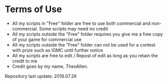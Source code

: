 Terms of Use
=====

* All my scripts in "Free" folder are free to use both commercial and non-commercial. Some scripts may need no credit
* All my scripts outside the "Free" folder requires you give me a free copy of your game for commercial use
* All my scripts outside the "Free" folder can not be used for a contest with prize such as IGMC until further notice
* All my scripts are free to edit / Repost of edit as long as you retain the credit to me
* Credit goes by my name, TheoAllen.

Repository last update: 2018.07.26
